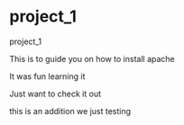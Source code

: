# project_1
project_1

This is to guide you on how to install apache

It was fun learning it 

Just want to check it out

this is an addition
we just testing